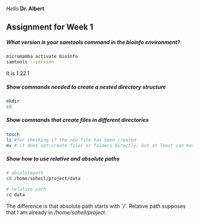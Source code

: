 *Hello* **Dr. Albert**

## Assignment for Week 1

##### What version is your samtools command in the bioinfo environment?
```bash
micromamba activate bioinfo
samtools --version
```
It is 1.22.1

##### Show commands needed to create a nested directory structure
```bash
mkdir 
cd
```

##### Show commands that create files in different directories
```bash
touch
ls #for checking if the new file has been created
mv # it does not create files or folders directly, but at least can move new files into a new (sub)directory
```

##### Show how to use relative and absolute paths
```bash
# absolutepath
cd /home/soheil/project/data

# relative path
cd data
```
The difference is that absolute path starts with '/'. Relative path supposes that I am already in */home/soheil/project*.